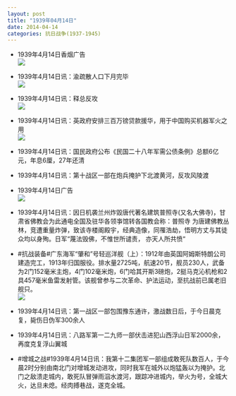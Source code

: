 ```yaml
---
layout: post
title: "1939年04月14日"
date: 2014-04-14
categories: 抗日战争(1937-1945)
---
```


<meta name="referrer" content="no-referrer" />

- 1939年4月14日香烟广告 <br/><img src="https://ww3.sinaimg.cn/large/aca367d8jw1effiwhm8snj20kc0go77d.jpg" />

- 1939年4月14日讯：渝疏散人口下月完毕 <br/><img src="https://ww4.sinaimg.cn/large/aca367d8jw1effh5qhdb5j205m05ngly.jpg" />

- 1939年4月14日讯：释总反攻 <br/><img src="https://ww2.sinaimg.cn/large/aca367d8jw1efffj1g72hj20nb0xph33.jpg" />

- 1939年4月14日讯：英政府安排三百万镑贷款援华，用于中国购买机器军火之用 <br/><img src="https://ww1.sinaimg.cn/large/aca367d8jw1effdohr12aj203s0buaar.jpg" />

- 1939年4月14日讯：国民政府公布《民国二十八年军需公债条例》总额6亿元，年息6厘，27年还清 

- 1939年4月14日讯：第十战区一部在炮兵掩护下北渡黄河，反攻风陵渡 

- 1939年4月14日广告 <br/><img src="https://ww4.sinaimg.cn/large/aca367d8jw1efey2s8na9j207a0jqwfz.jpg" />

- 1939年4月14日讯：因日机袭兰州炸毀唐代著名建筑普照寺(又名大佛寺)，甘肃省佛教会为此通电全国及驻华各领亊馆转各国教会称：普照寺 为唐建佛教丛林，竞遭重量炸弹，致该寺楼阁殿宇，经典造像，同罹浩劫，悟明方丈与其徒众均以身殉。日军“蔑法毁佛，不惟世所谴责， 亦天人所共愤“ 

- #抗战装备#广东海军“肇和”号轻巡洋舰（上）：1912年由英国阿姆斯特朗公司建造完工，1913年归国服役。排水量2725吨，航速20节，舰员230人，武备为2门152毫米主炮，4门102毫米炮，6门哈其开斯3磅炮，2挺马克沁机枪和2具457毫米鱼雷发射管。该舰曾参与二次革命、护法运动，至抗战前已属老旧舰只。  <br/><img src="https://ww4.sinaimg.cn/large/aca367d8jw1efew2x2x17j20m811fgui.jpg" />

- 1939年4月14日讯：第一战区一部包围豫东通许，激战数日后，于今日晨克复，毙伤日伪军300余人 

- 1939年4月14日讯：八路军第一二九师一部伏击进犯山西浮山日军2000余，再度克复浮山翼城 

- #增城之战#1939年4月14日讯：我第十二集团军一部组成敢死队数百人，于今晨2时分别由南北门对增城发动进攻，同时我军在城外以炮猛轰以为掩护。北门之敌溃走城内，敢死队冒弹雨泅水渡河，跟踪冲进城内，举火为号，全城大火，达旦未熄。经肉搏巷战，遂克全城。 

